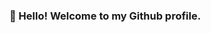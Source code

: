 ### 👋 Hello! Welcome to my Github profile.
<img src="https://i.giphy.com/media/U4DswrBiaz0p67ZweH/giphy.webp" alt="">
